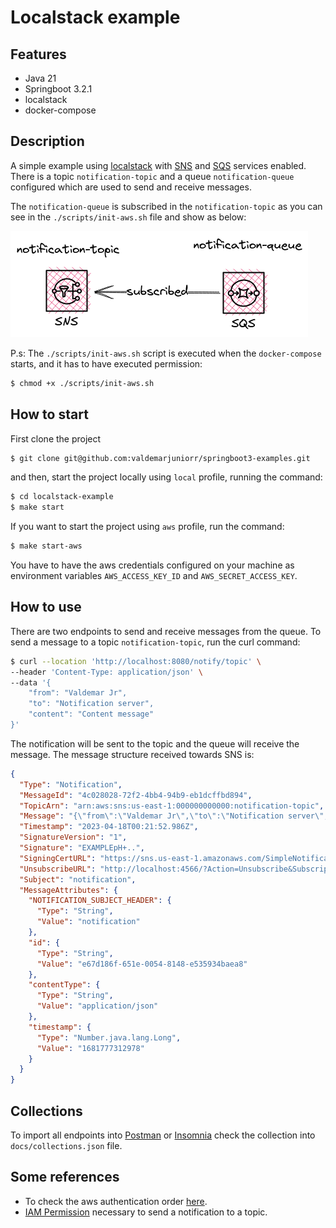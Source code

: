 # Localstack example

## Features

- Java 21
- Springboot 3.2.1
- localstack
- docker-compose

## Description

A simple example using [localstack](https://localstack.cloud/) with [SNS](https://aws.amazon.com/pt/sns/)
and [SQS](https://aws.amazon.com/pt/sqs/) services enabled. There is a topic `notification-topic` and a
queue `notification-queue` configured which are used to send and receive messages.

The `notification-queue` is subscribed in the `notification-topic` as you can see in the `./scripts/init-aws.sh` file
and show as below:

![topic-queue.png](assets%2Ftopic-queue.png)

P.s: The `./scripts/init-aws.sh` script is executed when the `docker-compose` starts, and it has to have executed
permission:

```sh
$ chmod +x ./scripts/init-aws.sh
```

## How to start

First clone the project

```sh
$ git clone git@github.com:valdemarjuniorr/springboot3-examples.git
```

and then, start the project locally using `local` profile, running the command:

```sh
$ cd localstack-example
$ make start
```
If you want to start the project using `aws` profile, run the command:

```sh
$ make start-aws
```
You have to have the aws credentials configured on your machine as environment variables `AWS_ACCESS_KEY_ID` and `AWS_SECRET_ACCESS_KEY`.

## How to use

There are two endpoints to send and receive messages from the queue. To send a message to a topic `notification-topic`,
run the curl command:

```sh
$ curl --location 'http://localhost:8080/notify/topic' \
--header 'Content-Type: application/json' \
--data '{
    "from": "Valdemar Jr",
    "to": "Notification server",
    "content": "Content message"
}'
```

The notification will be sent to the topic and the queue will receive the message. The message structure received towards SNS is:
```json
{
  "Type": "Notification",
  "MessageId": "4c028028-72f2-4bb4-94b9-eb1dcffbd894",
  "TopicArn": "arn:aws:sns:us-east-1:000000000000:notification-topic",
  "Message": "{\"from\":\"Valdemar Jr\",\"to\":\"Notification server\",\"content\":\"Content message\"}",
  "Timestamp": "2023-04-18T00:21:52.986Z",
  "SignatureVersion": "1",
  "Signature": "EXAMPLEpH+..",
  "SigningCertURL": "https://sns.us-east-1.amazonaws.com/SimpleNotificationService-0000000000000000000000.pem",
  "UnsubscribeURL": "http://localhost:4566/?Action=Unsubscribe&SubscriptionArn=arn:aws:sns:us-east-1:000000000000:notification-topic:64c5a370-435b-4cd3-be4d-39b630f5f83b",
  "Subject": "notification",
  "MessageAttributes": {
    "NOTIFICATION_SUBJECT_HEADER": {
      "Type": "String",
      "Value": "notification"
    },
    "id": {
      "Type": "String",
      "Value": "e67d186f-651e-0054-8148-e535934baea8"
    },
    "contentType": {
      "Type": "String",
      "Value": "application/json"
    },
    "timestamp": {
      "Type": "Number.java.lang.Long",
      "Value": "1681777312978"
    }
  }
}
```

## Collections

To import all endpoints into [Postman](https://www.postman.com/) or [Insomnia](https://insomnia.rest/) check the
collection into `docs/collections.json` file.

## Some references

- To check the aws authentication
    order [here](https://docs.awspring.io/spring-cloud-aws/docs/3.1.0/reference/html/index.html#credentials).
- [IAM Permission](https://docs.awspring.io/spring-cloud-aws/docs/3.1.0/reference/html/index.html#iam-permissions-4)
  necessary to send a notification to a topic.

